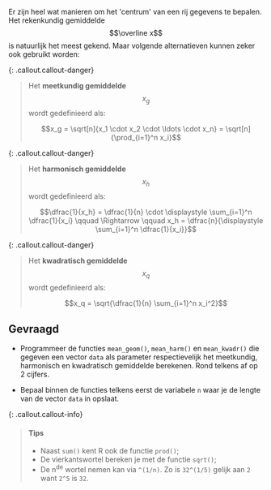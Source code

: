 Er zijn heel wat manieren om het 'centrum' van een rij gegevens te bepalen. Het rekenkundig gemiddelde $$\overline x$$ is natuurlijk het meest gekend. Maar volgende alternatieven kunnen zeker ook gebruikt worden:

{: .callout.callout-danger}
> Het **meetkundig gemiddelde** $$x_g$$ wordt gedefinieerd als:
>
>$$x_g = \sqrt[n]{x_1 \cdot x_2 \cdot \ldots \cdot x_n} = \sqrt[n]{\prod_{i=1}^n x_i}$$


{: .callout.callout-danger}
> Het **harmonisch gemiddelde** $$x_h$$ wordt gedefinieerd als:
>
> $$\dfrac{1}{x_h} = \dfrac{1}{n} \cdot \displaystyle \sum_{i=1}^n \dfrac{1}{x_i} \qquad \Rightarrow \qquad x_h = \dfrac{n}{\displaystyle \sum_{i=1}^n \dfrac{1}{x_i}}$$


{: .callout.callout-danger}
> Het **kwadratisch gemiddelde** $$x_q$$ wordt gedefinieerd als:
>
> $$x_q = \sqrt{\dfrac{1}{n} \sum_{i=1}^n x_i^2}$$


## Gevraagd

- Programmeer de functies `mean_geom()`, `mean_harm()` en `mean_kwadr()` die gegeven een vector `data` als parameter respectievelijk het meetkundig, harmonisch en kwadratisch gemiddelde berekenen. Rond telkens af op 2 cijfers.

- Bepaal binnen de functies telkens eerst de variabele `n` waar je de lengte van de vector `data` in opslaat.

{: .callout.callout-info}
>#### Tips
>
> - Naast `sum()` kent R ook de functie `prod()`;
> - De vierkantswortel bereken je met de functie `sqrt()`;
> - De n<sup>de</sup> wortel nemen kan via `^(1/n)`. Zo is `32^(1/5)` gelijk aan `2` want `2^5` is `32`.